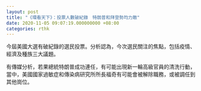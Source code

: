 ```yaml
---
layout: post
title: "《環看天下》：投票人數破紀錄　特朗普和拜登勢均力敵"
date: 2020-11-05 09:07:19.000000000 +08:00
categories: rthk
---
```


今屆美國大選有破紀錄的選民投票。分析認為，今次選民關注的焦點，包括疫情、經濟及種族三大議題。

有傳媒分析，若果總統特朗普成功連任，有可能出現新一輪高級官員的清洗行動，當中，美國國家過敏症和傳染病研究所所長福奇有可能會被解除職務，或被調任到其他崗位。
